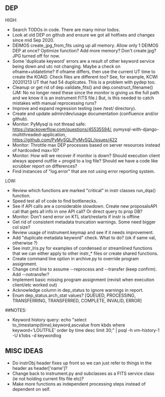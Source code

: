 ## DEP


HIGH:
- Search TODOs in code.  There are many minor todos.
- Look at old DEP on github and ensure we got all hotfixes and changes since mid Sep 2020.
- DEIMOS create_jpg_from_fits using up all memory. Allow only 1 DEIMOS DEP at once? Optimize function? Add more memory?  Don't create jpg? JPG turned off for now.
- Some 'duplicate keyword' errors are a result of other keyword service being down and utc not changing.  Maybe a check on ofname+utdatetime? If ofname differs, then use the current UT time to create the KOAID.  Check files are different too?  See, for example, KCWI 20201213 UT that had 54 duplicates.  This is a problem with pydep too.
- Cleanup or get rid of dep.validate_fits() and dep.construct_filename() (JM: No no longer need these since the monitor is giving us the full path and we know it is an instrument FITS file.) But, is this needed to catch mistakes with manual reprocessing runs?  
- Improve and expand regression testing (see /test/ directory).
- Create and update admin/dev/usage documentation (confluence and/or github).
- Monitor: PyMysql is not thread safe: https://stackoverflow.com/questions/45535594/, pymysql-with-django-multithreaded-application, https://github.com/PyMySQL/PyMySQL/issues/422
- Monitor: Throttle max DEP processes based on server resources instead of hardcoded max=10?
- Monitor: How will we recover if monitor is down?  Should execution client always append outfile + progid to a log file?  Should we have a code like scrubber report on differences?
- Find instances of "log.error" that are not using error reporting system.

LOW:
- Review which functions are marked "critical" in instr classes run_dqa() function. 
- Speed test all of code to find bottlenecks.
- See if API calls are a considerable slowdown. Create new proposalsAPI call that gets all info in one API call? Or direct query to prop DB?
- Monitor: Don't send error on KTL start/restarts if instr is offline
- Get rid of consistent metadata truncation warnings.  Some need bigger col size?
- Review usage of instrument.keymap and see if it needs improvement.
- Add "duplicate metadata keyword" check.  What to do? (ok if same val, otherwise ?)
- See instr_lris.py for examples of condensed or streamlined functions that we can either apply to other instr_* files or create shared functions.
- Create command line option in archive.py to override program assignment.
- Change cmd line to assume --reprocess and --transfer (keep confirm). Add --notransfer?
- Implement basic missing program assignment (revisit when execution client/etc worked out)
- Acknowledge column in dep_status to ignore warnings in report.
- Enum dep_status.arch_stat values? [QUEUED, PROCESSING, TRANSFERRING, TRANSFERRED, COMPLETE, INVALID, ERROR]


 
##NOTES:
- Keyword history query: echo "select to_timestamp(time),keyword,ascvalue from kbds where keyword='LOUTFILE' order by time desc limit 30;" | psql -h vm-history-1 -U k1obs -d keywordlog


## MISC IDEAS
- Do instrObj header fixes up front so we can just refer to things in the header as header['name']?
- Change back to instrument.py and subclasses as a FITS service class (ie not holding current fits file etc)?
- Make more functions as independent processing steps instead of dependent on self.









